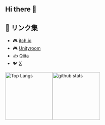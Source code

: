 ## Hi there 👋

## 🔗 リンク集

- 🎮 [itch.io](https://yotya.itch.io/)  
- 🎮 [Unityroom](https://unityroom.com/users/zh0yc12d9vaoef8p7stg)
- ✍️ [Qiita](https://qiita.com/yotya)
- 🐦 [X](https://x.com/Mey_o_n)

<div style="display: flex;">
  <img alt="Top Langs" height="150px" src="https://github-readme-stats.vercel.app/api/top-langs/?username=yossy-o-o&https://github.com/anuraghazra/github-readme-stats" height="300px" />
  <img alt="github stats" height="150px" src="https://github-readme-stats.vercel.app/api?username=yossy-o-o&show_icons=true&theme=transparent" height="250px" />
</div>


 


<!--
**yossy-o-o/yossy-o-o** is a ✨ _special_ ✨ repository because its `README.md` (this file) appears on your GitHub profile.

Here are some ideas to get you started:

- 🔭 I’m currently working on ...
- 🌱 I’m currently learning ...
- 👯 I’m looking to collaborate on ...
- 🤔 I’m looking for help with ...
- 💬 Ask me about ...
- 📫 How to reach me: ...
- 😄 Pronouns: ...
- ⚡ Fun fact: ...
-->
